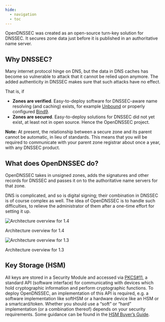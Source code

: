 ```yaml
---
hide:
  - navigation
  - toc
---
```


OpenDNSSEC was created as an open-source turn-key solution for DNSSEC. It secures zone data just before it is published in an authoritative name server.

## Why DNSSEC?

Many internet protocol hinge on DNS, but the data in DNS caches has become so vulnerable to attack that it cannot be relied upon anymore. The added authenticity in DNSSEC makes sure that such attacks have no effect.

That is, if

- **Zones are verified**. Easy-to-deploy software for DNSSEC-aware name resolving (and caching) exists, for example [Unbound](http://www.unbound.net/) or properly configured [Bind9](http://www.isc.org/bind).
- **Zones are secured**. Easy-to-deploy solutions for DNSSEC did not yet exist, at least not in open source. Hence the OpenDNSSEC project.

**Note:**
At present, the relationship between a secure zone and its parent cannot be automatic, in lieu of standards. This means that you will be required to communicate with your parent zone registrar about once a year, with any DNSSEC product.

## What does OpenDNSSEC do?

OpenDNSSEC takes in unsigned zones, adds the signatures and other records for DNSSEC and passes it on to the authoritative name servers for that zone.

DNS is complicated, and so is digital signing; their combination in DNSSEC is of course complex as well. The idea of OpenDNSSEC is to handle such difficulties, to relieve the administrator of them after a one-time effort for setting it up.

![Architecture overview for 1.4](assets/ods-architecture_1.4.png)

Architecture overview for 1.4

![Architecture overview for 1.3](assets/ods-architecture_1.3.png)

Architecture overview for 1.3
 
## Key Storage (HSM)

All keys are stored in a Security Module and accessed via [PKCS#11](https://en.wikipedia.org/wiki/PKCS_11), a standard API (software interface) for communicating with devices which hold cryptographic information and perform cryptographic functions. To deploy OpenDNSSEC, an implementation of this API is required, e.g. a software implementation like softHSM or a hardware device like an HSM or a smartcard/token. Whether you should use a “soft” or “hard” implementation (or a combination thereof) depends on your security requirements. Some guidance can be found in the [HSM Buyer’s Guide](https://opendnssec.readthedocs.io/en/latest/hsmbuyers/).
